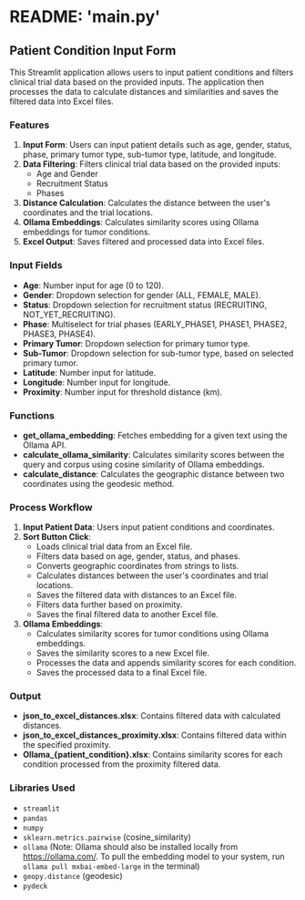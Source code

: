 # README: 'main.py'

## Patient Condition Input Form

This Streamlit application allows users to input patient conditions and filters clinical trial data based on the provided inputs. The application then processes the data to calculate distances and similarities and saves the filtered data into Excel files.

### Features
1. **Input Form**: Users can input patient details such as age, gender, status, phase, primary tumor type, sub-tumor type, latitude, and longitude.
2. **Data Filtering**: Filters clinical trial data based on the provided inputs:
    - Age and Gender
    - Recruitment Status
    - Phases
3. **Distance Calculation**: Calculates the distance between the user's coordinates and the trial locations.
4. **Ollama Embeddings**: Calculates similarity scores using Ollama embeddings for tumor conditions.
5. **Excel Output**: Saves filtered and processed data into Excel files.

### Input Fields
- **Age**: Number input for age (0 to 120).
- **Gender**: Dropdown selection for gender (ALL, FEMALE, MALE).
- **Status**: Dropdown selection for recruitment status (RECRUITING, NOT_YET_RECRUITING).
- **Phase**: Multiselect for trial phases (EARLY_PHASE1, PHASE1, PHASE2, PHASE3, PHASE4).
- **Primary Tumor**: Dropdown selection for primary tumor type.
- **Sub-Tumor**: Dropdown selection for sub-tumor type, based on selected primary tumor.
- **Latitude**: Number input for latitude.
- **Longitude**: Number input for longitude.
- **Proximity**: Number input for threshold distance (km).

### Functions
- **get_ollama_embedding**: Fetches embedding for a given text using the Ollama API.
- **calculate_ollama_similarity**: Calculates similarity scores between the query and corpus using cosine similarity of Ollama embeddings.
- **calculate_distance**: Calculates the geographic distance between two coordinates using the geodesic method.

### Process Workflow
1. **Input Patient Data**: Users input patient conditions and coordinates.
2. **Sort Button Click**: 
    - Loads clinical trial data from an Excel file.
    - Filters data based on age, gender, status, and phases.
    - Converts geographic coordinates from strings to lists.
    - Calculates distances between the user's coordinates and trial locations.
    - Saves the filtered data with distances to an Excel file.
    - Filters data further based on proximity.
    - Saves the final filtered data to another Excel file.
3. **Ollama Embeddings**:
    - Calculates similarity scores for tumor conditions using Ollama embeddings.
    - Saves the similarity scores to a new Excel file.
    - Processes the data and appends similarity scores for each condition.
    - Saves the processed data to a final Excel file.

### Output
- **json_to_excel_distances.xlsx**: Contains filtered data with calculated distances.
- **json_to_excel_distances_proximity.xlsx**: Contains filtered data within the specified proximity.
- **Ollama_{patient_condition}.xlsx**: Contains similarity scores for each condition processed from the proximity filtered data.

### Libraries Used
- `streamlit`
- `pandas`
- `numpy`
- `sklearn.metrics.pairwise` (cosine_similarity)
- `ollama` (Note: Ollama should also be installed locally from https://ollama.com/. To pull the embedding model to your system, run `ollama pull mxbai-embed-large` in the terminal)
- `geopy.distance` (geodesic)
- `pydeck`
